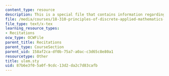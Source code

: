 ```yaml
---
content_type: resource
description: This is a special file that contains information regarding ulem.
file: /media/courses/18-310-principles-of-discrete-applied-mathematics-fall-2013/87b6e3f05a0f9cdc13d2da2c7d83cafb_ulem.sty
file_type: text/x-tex
learning_resource_types:
- Recitations
ocw_type: OCWFile
parent_title: Recitations
parent_type: CourseSection
parent_uid: 158af2ca-df0b-75a7-a0ac-c3d65c8e80a1
resourcetype: Other
title: ulem.sty
uid: 87b6e3f0-5a0f-9cdc-13d2-da2c7d83cafb
---
```

